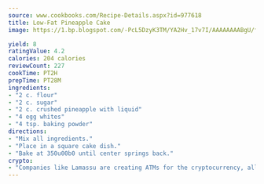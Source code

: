```yaml
---
source: www.cookbooks.com/Recipe-Details.aspx?id=977618
title: Low-Fat Pineapple Cake
image: https://1.bp.blogspot.com/-PcL5DzyK3TM/YA2Hv_17v7I/AAAAAAAABgU/fyHeesSth_IZW9mL5lk6GxJO8cW8ksrGACLcBGAsYHQ/s320/12.png

yield: 8
ratingValue: 4.2
calories: 204 calories
reviewCount: 227
cookTime: PT2H
prepTime: PT28M
ingredients:
- "2 c. flour"
- "2 c. sugar"
- "2 c. crushed pineapple with liquid"
- "4 egg whites"
- "4 tsp. baking powder"
directions:
- "Mix all ingredients."
- "Place in a square cake dish."
- "Bake at 350u00b0 until center springs back."
crypto:
- "Companies like Lamassu are creating ATMs for the cryptocurrency, allowing you to scan your Bitcoin QR code, enter your cash, and buy bitcoin with the push of a button."
---
```

